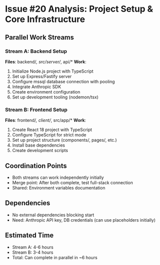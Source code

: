 # Issue #20 Analysis: Project Setup & Core Infrastructure

## Parallel Work Streams

### Stream A: Backend Setup
**Files**: backend/*, src/server/*, api/*
**Work**:
1. Initialize Node.js project with TypeScript
2. Set up Express/Fastify server
3. Configure mssql database connection with pooling
4. Integrate Anthropic SDK
5. Create environment configuration
6. Set up development tooling (nodemon/tsx)

### Stream B: Frontend Setup  
**Files**: frontend/*, client/*, src/app/*
**Work**:
1. Create React 18 project with TypeScript
2. Configure TypeScript for strict mode
3. Set up project structure (components/, pages/, etc.)
4. Install base dependencies
5. Create development scripts

## Coordination Points
- Both streams can work independently initially
- Merge point: After both complete, test full-stack connection
- Shared: Environment variables documentation

## Dependencies
- No external dependencies blocking start
- Need: Anthropic API key, DB credentials (can use placeholders initially)

## Estimated Time
- Stream A: 4-6 hours
- Stream B: 3-4 hours
- Total: Can complete in parallel in ~6 hours
